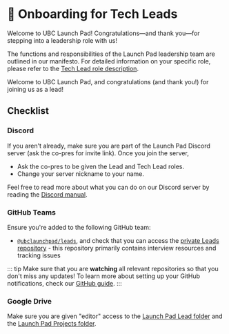# 🎉 Onboarding for Tech Leads

Welcome to UBC Launch Pad! Congratulations—and thank you—for stepping into a leadership role with us!

The functions and responsibilities of the Launch Pad leadership team are outlined in our manifesto. For detailed information on your specific role, please refer to the [Tech Lead role description](../recruitment/tech-lead.md).

Welcome to UBC Launch Pad, and congratulations (and thank you!) for joining us as a lead!

## Checklist

### Discord

If you aren't already, make sure you are part of the Launch Pad Discord server (ask the co-pres for invite link). Once you join the server,

- Ask the co-pres to be given the Lead and Tech Lead roles.
- Change your server nickname to your name.

Feel free to read more about what you can do on our Discord server by reading the [Discord manual](../tools/discord.md).

### GitHub Teams

Ensure you're added to the following GitHub team:

- [`@ubclaunchpad/leads`](https://github.com/orgs/ubclaunchpad/teams/leads), and check that you can access the [private Leads repository](https://github.com/ubclaunchpad/leads) - this repository primarily contains interview resources and tracking issues

::: tip
Make sure that you are **watching** all relevant repositories so that you don't miss any updates! To learn more about setting up your GitHub notifications, check our [GitHub guide](../tools/github.md#setting-up-notifications).
:::

### Google Drive

Make sure you are given "editor" access to the [Launch Pad Lead folder](https://drive.google.com/drive/u/0/folders/1hgPcUC_DrFMmzZ04pBSlZFig4v9AbTuv) and the [Launch Pad Projects folder](https://drive.google.com/drive/u/0/folders/18piFDBdAUuZAOf9xOgpf2_HBUuVNae0S).